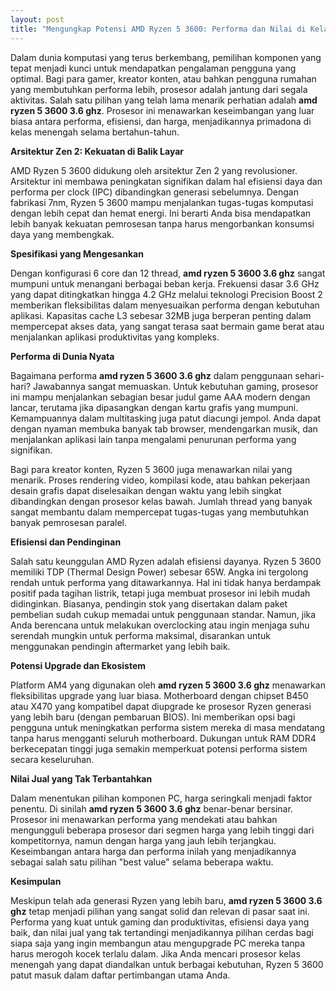 ```yaml
---
layout: post
title: "Mengungkap Potensi AMD Ryzen 5 3600: Performa dan Nilai di Kelas Menengah"
---
```


Dalam dunia komputasi yang terus berkembang, pemilihan komponen yang tepat menjadi kunci untuk mendapatkan pengalaman pengguna yang optimal. Bagi para gamer, kreator konten, atau bahkan pengguna rumahan yang membutuhkan performa lebih, prosesor adalah jantung dari segala aktivitas. Salah satu pilihan yang telah lama menarik perhatian adalah **amd ryzen 5 3600 3.6 ghz**. Prosesor ini menawarkan keseimbangan yang luar biasa antara performa, efisiensi, dan harga, menjadikannya primadona di kelas menengah selama bertahun-tahun.

**Arsitektur Zen 2: Kekuatan di Balik Layar**

AMD Ryzen 5 3600 didukung oleh arsitektur Zen 2 yang revolusioner. Arsitektur ini membawa peningkatan signifikan dalam hal efisiensi daya dan performa per clock (IPC) dibandingkan generasi sebelumnya. Dengan fabrikasi 7nm, Ryzen 5 3600 mampu menjalankan tugas-tugas komputasi dengan lebih cepat dan hemat energi. Ini berarti Anda bisa mendapatkan lebih banyak kekuatan pemrosesan tanpa harus mengorbankan konsumsi daya yang membengkak.

**Spesifikasi yang Mengesankan**

Dengan konfigurasi 6 core dan 12 thread, **amd ryzen 5 3600 3.6 ghz** sangat mumpuni untuk menangani berbagai beban kerja. Frekuensi dasar 3.6 GHz yang dapat ditingkatkan hingga 4.2 GHz melalui teknologi Precision Boost 2 memberikan fleksibilitas dalam menyesuaikan performa dengan kebutuhan aplikasi. Kapasitas cache L3 sebesar 32MB juga berperan penting dalam mempercepat akses data, yang sangat terasa saat bermain game berat atau menjalankan aplikasi produktivitas yang kompleks.

**Performa di Dunia Nyata**

Bagaimana performa **amd ryzen 5 3600 3.6 ghz** dalam penggunaan sehari-hari? Jawabannya sangat memuaskan. Untuk kebutuhan gaming, prosesor ini mampu menjalankan sebagian besar judul game AAA modern dengan lancar, terutama jika dipasangkan dengan kartu grafis yang mumpuni. Kemampuannya dalam multitasking juga patut diacungi jempol. Anda dapat dengan nyaman membuka banyak tab browser, mendengarkan musik, dan menjalankan aplikasi lain tanpa mengalami penurunan performa yang signifikan.

Bagi para kreator konten, Ryzen 5 3600 juga menawarkan nilai yang menarik. Proses rendering video, kompilasi kode, atau bahkan pekerjaan desain grafis dapat diselesaikan dengan waktu yang lebih singkat dibandingkan dengan prosesor kelas bawah. Jumlah thread yang banyak sangat membantu dalam mempercepat tugas-tugas yang membutuhkan banyak pemrosesan paralel.

**Efisiensi dan Pendinginan**

Salah satu keunggulan AMD Ryzen adalah efisiensi dayanya. Ryzen 5 3600 memiliki TDP (Thermal Design Power) sebesar 65W. Angka ini tergolong rendah untuk performa yang ditawarkannya. Hal ini tidak hanya berdampak positif pada tagihan listrik, tetapi juga membuat prosesor ini lebih mudah didinginkan. Biasanya, pendingin stok yang disertakan dalam paket pembelian sudah cukup memadai untuk penggunaan standar. Namun, jika Anda berencana untuk melakukan overclocking atau ingin menjaga suhu serendah mungkin untuk performa maksimal, disarankan untuk menggunakan pendingin aftermarket yang lebih baik.

**Potensi Upgrade dan Ekosistem**

Platform AM4 yang digunakan oleh **amd ryzen 5 3600 3.6 ghz** menawarkan fleksibilitas upgrade yang luar biasa. Motherboard dengan chipset B450 atau X470 yang kompatibel dapat diupgrade ke prosesor Ryzen generasi yang lebih baru (dengan pembaruan BIOS). Ini memberikan opsi bagi pengguna untuk meningkatkan performa sistem mereka di masa mendatang tanpa harus mengganti seluruh motherboard. Dukungan untuk RAM DDR4 berkecepatan tinggi juga semakin memperkuat potensi performa sistem secara keseluruhan.

**Nilai Jual yang Tak Terbantahkan**

Dalam menentukan pilihan komponen PC, harga seringkali menjadi faktor penentu. Di sinilah **amd ryzen 5 3600 3.6 ghz** benar-benar bersinar. Prosesor ini menawarkan performa yang mendekati atau bahkan mengungguli beberapa prosesor dari segmen harga yang lebih tinggi dari kompetitornya, namun dengan harga yang jauh lebih terjangkau. Keseimbangan antara harga dan performa inilah yang menjadikannya sebagai salah satu pilihan "best value" selama beberapa waktu.

**Kesimpulan**

Meskipun telah ada generasi Ryzen yang lebih baru, **amd ryzen 5 3600 3.6 ghz** tetap menjadi pilihan yang sangat solid dan relevan di pasar saat ini. Performa yang kuat untuk gaming dan produktivitas, efisiensi daya yang baik, dan nilai jual yang tak tertandingi menjadikannya pilihan cerdas bagi siapa saja yang ingin membangun atau mengupgrade PC mereka tanpa harus merogoh kocek terlalu dalam. Jika Anda mencari prosesor kelas menengah yang dapat diandalkan untuk berbagai kebutuhan, Ryzen 5 3600 patut masuk dalam daftar pertimbangan utama Anda.
